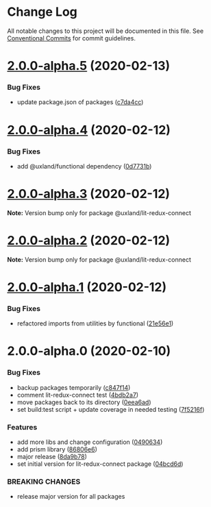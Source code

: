 # Change Log

All notable changes to this project will be documented in this file.
See [Conventional Commits](https://conventionalcommits.org) for commit guidelines.

# [2.0.0-alpha.5](https://github.com/uxland/uxland/compare/@uxland/lit-redux-connect@2.0.0-alpha.4...@uxland/lit-redux-connect@2.0.0-alpha.5) (2020-02-13)


### Bug Fixes

* update package.json of packages ([c7da4cc](https://github.com/uxland/uxland/commit/c7da4cc392a63bd25bc74c6c5b327eaa03034640))





# [2.0.0-alpha.4](https://github.com/uxland/uxland/compare/@uxland/lit-redux-connect@2.0.0-alpha.3...@uxland/lit-redux-connect@2.0.0-alpha.4) (2020-02-12)


### Bug Fixes

* add @uxland/functional dependency ([0d7731b](https://github.com/uxland/uxland/commit/0d7731b317b1305eb12824db090f5c585d980543))





# [2.0.0-alpha.3](https://github.com/uxland/uxland/compare/@uxland/lit-redux-connect@2.0.0-alpha.2...@uxland/lit-redux-connect@2.0.0-alpha.3) (2020-02-12)

**Note:** Version bump only for package @uxland/lit-redux-connect





# [2.0.0-alpha.2](https://github.com/uxland/uxland/compare/@uxland/lit-redux-connect@2.0.0-alpha.1...@uxland/lit-redux-connect@2.0.0-alpha.2) (2020-02-12)

**Note:** Version bump only for package @uxland/lit-redux-connect





# [2.0.0-alpha.1](https://github.com/uxland/uxland/compare/@uxland/lit-redux-connect@2.0.0-alpha.0...@uxland/lit-redux-connect@2.0.0-alpha.1) (2020-02-12)


### Bug Fixes

* refactored imports from utilities by functional ([21e56e1](https://github.com/uxland/uxland/commit/21e56e1160b66ee91fcb8c5db60af6512481ad0e))





# 2.0.0-alpha.0 (2020-02-10)


### Bug Fixes

* backup packages temporarily ([c847f14](https://github.com/uxland/uxland/commit/c847f142017fe0e82aa1878eac8f5b85f53e1a64))
* comment lit-redux-connect test ([4bdb2a7](https://github.com/uxland/uxland/commit/4bdb2a7212e8bdc7e0ccdb268fa73112f7aed963))
* move packages back to its directory ([0eea6ad](https://github.com/uxland/uxland/commit/0eea6adfd92ba174c19df1314232f85aa8b58af2))
* set build:test script + update coverage in needed testing ([7f5216f](https://github.com/uxland/uxland/commit/7f5216fc89a02ac321b28beefee390ef8a920198))


### Features

* add more libs and change configuration ([0490634](https://github.com/uxland/uxland/commit/04906342ddbeebeb8c845fe89bfb4daf91ecf106))
* add prism library ([86806e6](https://github.com/uxland/uxland/commit/86806e64e5db580871883b144361b10cf5dbe0d2))
* major release ([8da9b78](https://github.com/uxland/uxland/commit/8da9b78b9bbf4965feaeaa583f39e5ede9374d5a))
* set initial version for lit-redux-connect package ([04bcd6d](https://github.com/uxland/uxland/commit/04bcd6dab5c65d938b4ff78eba06ae0a94af2c07))


### BREAKING CHANGES

* release major version for all packages
